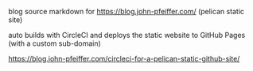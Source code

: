 blog source markdown for https://blog.john-pfeiffer.com/ (pelican static site)

auto builds with CircleCI and deploys the static website to GitHub Pages (with a custom sub-domain)

https://blog.john-pfeiffer.com/circleci-for-a-pelican-static-github-site/
